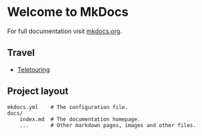 # Welcome to MkDocs

For full documentation visit [mkdocs.org](http://mkdocs.org).

## Travel

* [Teletouring](travel/teletouring/)

## Project layout

    mkdocs.yml    # The configuration file.
    docs/
        index.md  # The documentation homepage.
        ...       # Other markdown pages, images and other files.
